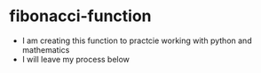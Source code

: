 # fibonacci-function

- I am creating this function to practcie working with python and mathematics
- I will leave my process below

